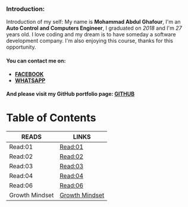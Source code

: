 
### Introduction:
Introduction of my self:
My name is **Mohammad Abdul Ghafour**, I'm an **Auto Control and Computers Engineer**, I graduated on *2018* and I'm *27* years old.
I love coding and my dream is to have someday a software development company.
I'm also enjoying this course, thanks for this opportunity.
#### You can contact me on:
* **[FACEBOOK](https://ar-ar.facebook.com/)**
* **[WHATSAPP](https://www.whatsapp.com/)**

#### And please visit my GitHub portfolio page: [GITHUB](https://github.com/Mohammad-Abdul-Ghafour)

# Table of Contents

READS | LINKS
--------- | ---------
Read:01 | [Read:01](https://mohammad-abdul-ghafour.github.io/reading-notes/Read:01)
Read:02 | [Read:02](https://mohammad-abdul-ghafour.github.io/reading-notes/Read:02)
Read:03 | [Read:03](https://mohammad-abdul-ghafour.github.io/reading-notes/Read:03)
Read:04 | [Read:04](https://mohammad-abdul-ghafour.github.io/reading-notes/Read:04)
Read:06 | [Read:06](https://mohammad-abdul-ghafour.github.io/reading-notes/Read:06)
Growth Mindset | [Growth Mindset](https://mohammad-abdul-ghafour.github.io/reading-notes/Growth-Mindset)
